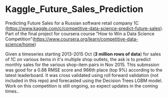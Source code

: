 # Kaggle_Future_Sales_Prediction
Predicting Future Sales for a Russian software retail company 1C (https://www.kaggle.com/c/competitive-data-science-predict-future-sales). Part of the final project for coursera course "How to Win a Data Science Competition"(https://www.coursera.org/learn/competitive-data-science/home)

Given a timeseries starting 2013-2015 Oct (**3 million rows of data**) for sales of 1C on various items in it's multiple shop outlets, the ask is to predict monthly sales for the various shop-item pairs in Nov 2015.
This submssion was good for a 0.88 RMSE score and 966th place (top 9%) according to the latest leaderboard. It was cross validated using roll forward validation (not included in this repo) and forecasted using the Decision Trees LGBM model. Work on this competition is still ongoing, so expect updates in the coming times..
